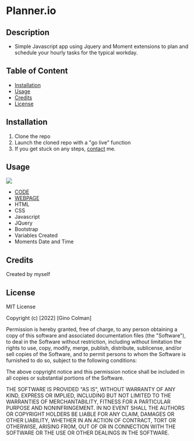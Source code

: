# Planner.io

## Description

* Simple Javascript app using Jquery and Moment extensions to plan and schedule your hourly tasks for the typical workday.

## Table of Content

* [Installation](#installation) 
* [Usage](#usage) 
* [Credits](#credits) 
* [License](#license)

## Installation

1. Clone the repo
2. Launch the cloned repo with a "go live" function
3. If you get stuck on any steps, [contact](mailto:gdcolman95@gmail.com) me. 

## Usage

![](/assets/images/Hourly_Planner.gif)
* [CODE](https://github.com/ginocorp/planner_your_day/blob/master/script.js)
* [WEBPAGE](https://ginocorp.github.io/planner_your_day/)
* HTML
* CSS
* Javascript
* JQuery
* Bootstrap
* Variables Created
* Moments Date and Time

## Credits

Created by myself

## License

MIT License

Copyright (c) [2022] [Gino Colman]

Permission is hereby granted, free of charge, to any person obtaining a copy
of this software and associated documentation files (the "Software"), to deal
in the Software without restriction, including without limitation the rights
to use, copy, modify, merge, publish, distribute, sublicense, and/or sell
copies of the Software, and to permit persons to whom the Software is
furnished to do so, subject to the following conditions:

The above copyright notice and this permission notice shall be included in all
copies or substantial portions of the Software.

THE SOFTWARE IS PROVIDED "AS IS", WITHOUT WARRANTY OF ANY KIND, EXPRESS OR
IMPLIED, INCLUDING BUT NOT LIMITED TO THE WARRANTIES OF MERCHANTABILITY,
FITNESS FOR A PARTICULAR PURPOSE AND NONINFRINGEMENT. IN NO EVENT SHALL THE
AUTHORS OR COPYRIGHT HOLDERS BE LIABLE FOR ANY CLAIM, DAMAGES OR OTHER
LIABILITY, WHETHER IN AN ACTION OF CONTRACT, TORT OR OTHERWISE, ARISING FROM,
OUT OF OR IN CONNECTION WITH THE SOFTWARE OR THE USE OR OTHER DEALINGS IN THE
SOFTWARE.